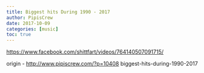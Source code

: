 ```yaml
---
title: Biggest hits During 1990 - 2017
author: PipisCrew
date: 2017-10-09
categories: [music]
toc: true
---
```


https://www.facebook.com/shittfart/videos/764140507091715/

origin - http://www.pipiscrew.com/?p=10408 biggest-hits-during-1990-2017